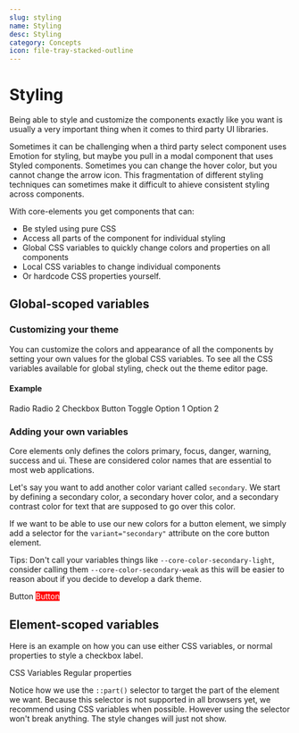 ```yaml
---
slug: styling
name: Styling
desc: Styling
category: Concepts
icon: file-tray-stacked-outline
---
```


# Styling

Being able to style and customize the components exactly like you want is usually a very important thing when it comes to third party UI libraries.

Sometimes it can be challenging when a third party select component uses Emotion for styling, but maybe you pull in a modal component that uses Styled components. Sometimes you can change the hover color, but you cannot change the arrow icon. This fragmentation of different styling techniques can sometimes make it difficult to ahieve consistent styling across components.

With core-elements you get components that can:

- Be styled using pure CSS
- Access all parts of the component for individual styling
- Global CSS variables to quickly change colors and properties on all components
- Local CSS variables to change individual components
- Or hardcode CSS properties yourself.

## Global-scoped variables

### Customizing your theme

You can customize the colors and appearance of all the components by setting your own values for the global CSS variables. To see all the CSS variables available for global styling, check out the theme editor page.

#### Example

<core-knobs hideTabs>
  <style>
    .my-theme {
      --core-color-primary: red;
      --core-color-primary-hover: darkred;
      --core-color-primary-contrast: white;
      --core-element-height-md: 4em;
      --core-border-radius-default: 30px;
      --core-border-width-default: 4px;
      --core-focus-outline: 0px 0px 0px 5px #fbcd83;
    }
  </style>

  <div class="my-theme">
    <core-radio name="radio">Radio</core-radio>
    <core-radio name="radio">Radio 2</core-radio>
    <core-checkbox>Checkbox</core-checkbox>
    <core-button variant="primary">Button</core-button>
    <core-toggle>Toggle</core-toggle>
    <core-select placeholder="Select something">
      <core-option value="1">Option 1</core-option>
      <core-option value="2">Option 2</core-option>
    </core-select>
    <core-input placeholder="Enter something"></core-input>
  </div>
</core-knobs>

### Adding your own variables

Core elements only defines the colors primary, focus, danger, warning, success and ui. These are considered color names that are essential to most web applications.

Let's say you want to add another color variant called `secondary`. We start by defining a secondary color, a secondary hover color, and a secondary contrast color for text that are supposed to go over this color.

<core-knobs hideTabs>
  <style>
    :root {
      --core-color-secondary: red;
      --core-color-secondary-hover: darkred;
      --core-color-secondary-contrast: white;
    }
  </style>
</core-knobs>

If we want to be able to use our new colors for a button element, we simply add a selector for the `variant="secondary"` attribute on the core button element.

Tips: Don't call your variables things like `--core-color-secondary-light`, consider calling them `--core-color-secondary-weak` as this will be easier to reason about if you decide to develop a dark theme.

<core-knobs hideTabs>
  <style>
    :root {
      --core-color-secondary: red;
      --core-color-secondary-hover: darkred;
      --core-color-secondary-contrast: white;
    }
    core-button[variant="secondary"] {
      background-color: var(--core-color-secondary);
      color: var(--core-color-secondary-contrast);
    }
    core-button[variant="secondary"]:hover {
      background-color: var(--core-color-secondary-hover);
    }
  </style>

  <body>
    <core-button variant="primary">Button</core-button>
    <core-button variant="secondary">Button</core-button>
  </body>
</core-knobs>

## Element-scoped variables

Here is an example on how you can use either CSS variables, or normal properties to style a checkbox label.

<core-box padding-b="lg">
  <core-tabs>
    <core-tab value="variables" selected target="variables">CSS Variables</core-tab>
    <core-tab value="properties" target="properties">Regular properties</core-tab>
  </core-tabs>
</core-box>

<div id="variables">
<core-knobs hideTabs element="core-checkbox">
  <style>
    .checkbox-1 {
      --core-checkbox-label-color: red;
    }
  </style>
  <core-checkbox class="checkbox-1" label="Checkbox label"></core-checkbox>
</core-knobs>
</div>

<div id="properties">

Notice how we use the `::part()` selector to target the part of the element we want.
Because this selector is not supported in all browsers yet, we recommend using CSS variables when possible. However using the selector won't break anything. The style changes will just not show.

<core-knobs hideTabs element="core-checkbox">
  <style>
    .checkbox-2::part(label) {
      color: blue;
    }
  </style>
  <core-checkbox class="checkbox-2" label="Checkbox label"></core-checkbox>
</core-knobs>
</div>
